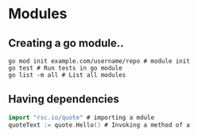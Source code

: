 # Modules

## Creating a go module..
```shell
go mod init example.com/username/repo # module init
go test # Run tests in go module
go list -m all # List all modules

```
## Having dependencies
```go
import "rsc.io/quote" # importing a mdule
quoteText := quote.Hello() # Invoking a method of a 

```